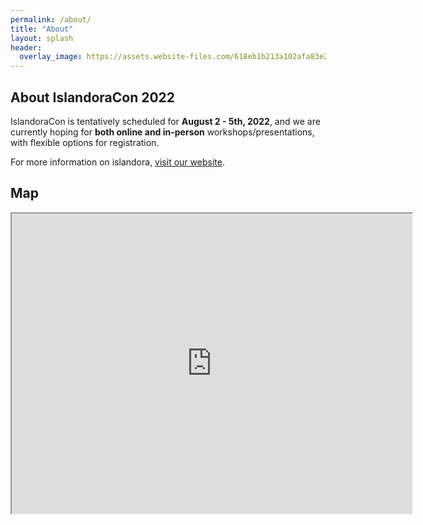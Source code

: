 ```yaml
---
permalink: /about/
title: "About"
layout: splash
header:
  overlay_image: https://assets.website-files.com/618eb1b213a102afa83e260d/6219305c702bdd58aa7000c8_About%20Page.svg
---
```


## About IslandoraCon 2022 

IslandoraCon is tentatively scheduled for **August 2 - 5th, 2022**, and we are currently hoping for **both online and in-person** workshops/presentations, with flexible options for registration.

For more information on islandora, [visit our website](https://www.islandora.ca/).

## Map

<iframe src="https://www.google.com/maps/d/u/0/embed?mid=1L9NxsGf_lu3S4Fdl5ONZWe9A9b5NUH8d&ehbc=2E312F" width="640" height="480"></iframe>